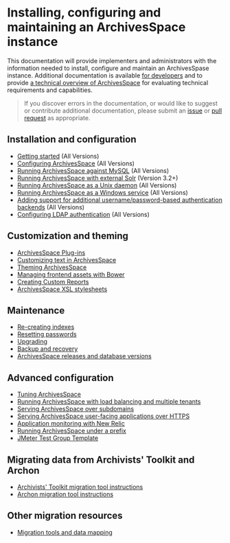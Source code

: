 # Installing, configuring and maintaining an ArchivesSpace instance

This documentation will provide implementers and administrators with the information needed to install, configure and maintain an ArchivesSpase instance. Additional documentation is available [for developers](develop.md) and to provide [a technical overview of ArchivesSpace](evaluate.md) for evaluating technical requirements and capabilities.

> If you discover errors in the documentation, or would like to suggest or contribute additional documentation, please submit an [issue](https://github.com/archivesspace/tech-docs/issues) or [pull request](https://github.com/archivesspace/tech-docs/pulls) as appropriate.

## Installation and configuration
  * [Getting started](./administration/getting_started.md) (All Versions)
  * [Configuring ArchivesSpace](./customization/configuration.md) (All Versions)
  * [Running ArchivesSpace against MySQL](./provisioning/mysql.md) (All Versions)
  * [Running ArchivesSpace with external Solr](./provisioning/solr.md) (Version 3.2+)
  * [Running ArchivesSpace as a Unix daemon](./administration/unix_daemon.md) (All Versions)
  * [Running ArchivesSpace as a Windows service](./administration/windows.md) (All Versions)
  * [Adding support for additional username/password-based authentication backends](./customization/authentication.md) (All Versions)
  * [Configuring LDAP authentication](./customization/ldap.md) (All Versions)

  
## Customization and theming
  * [ArchivesSpace Plug-ins](./customization/plugins.md)
  * [Customizing text in ArchivesSpace](./customization/locales.md)
  * [Theming ArchivesSpace](./customization/theming.md)
  * [Managing frontend assets with Bower](./customization/bower.md)
  * [Creating Custom Reports](./customization/reports.md)
  * [ArchivesSpace XSL stylesheets](./import_export/xsl_stylesheets.md)
  
## Maintenance
  * [Re-creating indexes](./administration/indexes.md)
  * [Resetting passwords](./administration/passwords.md)
  * [Upgrading](./administration/upgrading.md)
  * [Backup and recovery](./administration/backup.md)
  * [ArchivesSpace releases and database versions](./development/release_schema_versions.md)

## Advanced configuration
  * [Tuning ArchivesSpace](./provisioning/tuning.md)
  * [Running ArchivesSpace with load balancing and multiple tenants](./provisioning/clustering.md)
  * [Serving ArchivesSpace over subdomains](./provisioning/domains.md)
  * [Serving ArchivesSpace user-facing applications over HTTPS](./provisioning/https.md)
  * [Application monitoring with New Relic](./provisioning/newrelic.md)
  * [Running ArchivesSpace under a prefix](./provisioning/prefix.md)
  * [JMeter Test Group Template](./provisioning/jmeter.md)

## Migrating data from Archivists' Toolkit and Archon
  * [Archivists' Toolkit migration tool instructions](./migrations/migrate_from_archivists_toolkit.md)
  * [Archon migration tool instructions](./migrations/migrate_from_archon.md)

## Other migration resources
  * [Migration tools and data mapping](./migrations/migration_tools.md)
